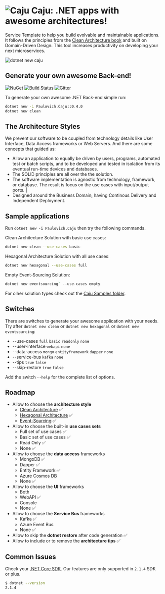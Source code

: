![Caju](https://raw.githubusercontent.com/ivanpaulovich/caju/master/images/caju-icon.png) Caju: .NET apps with awesome architectures!
=========
Service Template to help you build evolvable and maintainable applications. It follows the principles from the [Clean Architecture book](https://www.amazon.com/Clean-Architecture-Craftsmans-Software-Structure/dp/0134494164) and built on Domain-Driven Design. This tool increases productivity on developing your next microservices.

![dotnet new caju](https://raw.githubusercontent.com/ivanpaulovich/caju/master/images/dotnet-new-caju-0.2.84.gif)

## Generate your own awesome Back-end!
<a href="https://www.nuget.org/packages/Paulovich.Caju/" rel="Paulovich.Caju">![NuGet](https://buildstats.info/nuget/paulovich.caju)</a> [![Build Status](https://travis-ci.org/ivanpaulovich/dotnet-new-caju.svg?branch=master)](https://travis-ci.org/ivanpaulovich/dotnet-new-caju) [![Gitter](https://img.shields.io/badge/chat-on%20gitter-blue.svg)](https://gitter.im/ivanpaulovich/)

To generate your own awesome .NET Back-end simple run:

```sh
dotnet new -i Paulovich.Caju::0.4.0
dotnet new clean
```

## The Architecture Styles

We prevent our software to be coupled from technology details like User Interface, Data Access frameworks or Web Servers. And there are some concepts that guided us:

* Allow an application to equally be driven by users, programs, automated test or batch scripts, and to be developed and tested in isolation from its eventual run-time devices and databases.
* The SOLID principles are all over the the solution.
* The software implementation is agnostic from technology, framework, or database. The result is focus on the  use cases with input/output ports. |
* Designed around the Business Domain, having Continous Delivery and Independent Deployment.

## Sample applications

Run `dotnet new -i Paulovich.Caju` then try the following commands.

Clean Architecture Solution with basic use cases:

```sh
dotnet new clean --use-cases basic
```

Hexagonal Architecture Solution with all use cases:

```sh
dotnet new hexagonal --use-cases full
```

Empty Event-Sourcing Solution:

```sh
dotnet new eventsourcing` --use-cases empty
```

For olher solution types check out the [Caju Samples folder](https://github.com/ivanpaulovich/caju/tree/master/samples).

## Switches

There are switches to generate your awesome application with your needs. Try after `dotnet new clean` or `dotnet new hexagonal` or `dotnet new eventsourcing`:

* --use-cases `full` `basic` `readonly` `none`
* --user-interface `webapi` `none`
* --data-access `mongo` `entityframework` `dapper` `none`
* --service-bus `kafka` `none`
* --tips `true` `false`
* --skip-restore `true` `false`

Add the switch `--help` for the complete list of options.

## Roadmap

* Allow to choose the **architecture style**
  * [Clean Architecture](https://github.com/ivanpaulovich/manga) :white_check_mark:
  * [Hexagonal Architecture](https://github.com/ivanpaulovich/acerola) :white_check_mark:
  * [Event-Sourcing](https://github.com/ivanpaulovich/castanha) :white_check_mark:
* Allow to choose the built-in **use cases sets**
  * Full set of use cases :white_check_mark:
  * Basic set of use cases :white_check_mark:
  * Read Only :white_check_mark: 
  * None :white_check_mark:	
* Allow to choose the **data access** frameworks 
  * MongoDB :white_check_mark:
  * Dapper :white_check_mark:
  * Entity Framework :white_check_mark:
  * Azure Cosmos DB
  * None :white_check_mark:
* Allow to choose the **UI** frameworks
  * Both
  * WebAPI :white_check_mark:
  * Console 
  * None :white_check_mark:
* Allow to choose the **Service Bus** frameworks
  * Kafka :white_check_mark:
  * Azure Event Bus
  * None :white_check_mark:
* Allow to skip the **dotnet restore** after code generation :white_check_mark:
* Allow to include or to remove the **architecture tips** :white_check_mark:

## Common Issues

Check your [.NET Core SDK](https://www.microsoft.com/net/download/windows). Our features are only supported in `2.1.4` SDK or plus.

```sh
$ dotnet --version
2.1.4
```

